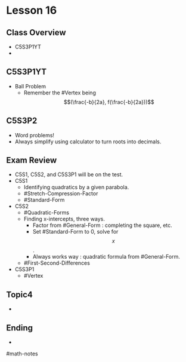 # Lesson 16
## Class Overview
- C5S3P1YT
- 

## C5S3P1YT
- Ball Problem
  - Remember the #Vertex being $$(\frac{-b}{2a}, f(\frac{-b}{2a}))$$

## C5S3P2
- Word problems!
- Always simplify using calculator to turn roots into decimals.

## Exam Review
- C5S1, C5S2, and C5S3P1 will be on the test.
- C5S1
  - Identifying quadratics by a given parabola.
  - #Stretch-Compression-Factor
  - #Standard-Form
- C5S2
  - #Quadratic-Forms
  - Finding x-intercepts, three ways.
    - Factor from #General-Form : completing the square, etc.
    - Set #Standard-Form to 0, solve for $$x$$.
    - Always works way : quadratic formula from #General-Form.
  - #First-Second-Differences
- C5S3P1
  - #Vertex

## Topic4
- 

## Ending
- 

#math-notes
